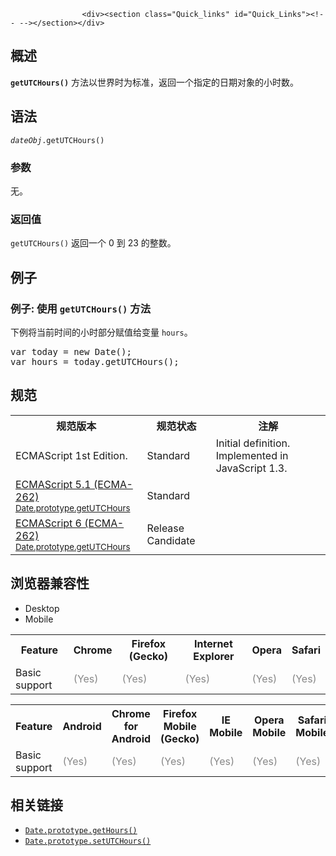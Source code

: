 
                
                  
                    <div><section class="Quick_links" id="Quick_Links"><!-- --></section></div>

<h2 id="Summary" name="Summary">&#x6982;&#x8FF0;</h2>

<p><strong><code>getUTCHours()</code></strong> &#x65B9;&#x6CD5;&#x4EE5;&#x4E16;&#x754C;&#x65F6;&#x4E3A;&#x6807;&#x51C6;&#xFF0C;&#x8FD4;&#x56DE;&#x4E00;&#x4E2A;&#x6307;&#x5B9A;&#x7684;&#x65E5;&#x671F;&#x5BF9;&#x8C61;&#x7684;&#x5C0F;&#x65F6;&#x6570;&#x3002;</p>

<h2 id="Syntax" name="Syntax">&#x8BED;&#x6CD5;</h2>

<pre class="syntaxbox"><code><var>dateObj</var>.getUTCHours()</code></pre>

<h3 id="Parameters" name="Parameters">&#x53C2;&#x6570;</h3>

<p>&#x65E0;&#x3002;</p>

<h3 id="Returns" name="Returns">&#x8FD4;&#x56DE;&#x503C;</h3>

<p><code>getUTCHours()</code> &#x8FD4;&#x56DE;&#x4E00;&#x4E2A; 0 &#x5230; 23 &#x7684;&#x6574;&#x6570;&#x3002;</p>

<h2 id="Examples" name="Examples">&#x4F8B;&#x5B50;</h2>

<h3 id="Example:_Using_getUTCHours" name="Example:_Using_getUTCHours">&#x4F8B;&#x5B50;: &#x4F7F;&#x7528; <code>getUTCHours()</code> &#x65B9;&#x6CD5;</h3>

<p>&#x4E0B;&#x4F8B;&#x5C06;&#x5F53;&#x524D;&#x65F6;&#x95F4;&#x7684;&#x5C0F;&#x65F6;&#x90E8;&#x5206;&#x8D4B;&#x503C;&#x7ED9;&#x53D8;&#x91CF; <code>hours</code>&#x3002;</p>

<pre class="brush: js">var today = new Date();
var hours = today.getUTCHours();
</pre>

<h2 id=".E8.A7.84.E8.8C.83">&#x89C4;&#x8303;</h2>

<table class="standard-table">
 <tbody>
  <tr>
   <th scope="col">&#x89C4;&#x8303;&#x7248;&#x672C;</th>
   <th scope="col">&#x89C4;&#x8303;&#x72B6;&#x6001;</th>
   <th scope="col">&#x6CE8;&#x89E3;</th>
  </tr>
  <tr>
   <td>ECMAScript 1st Edition.</td>
   <td>Standard</td>
   <td>Initial definition. Implemented in JavaScript 1.3.</td>
  </tr>
  <tr>
   <td><a class="external" href="http://www.ecma-international.org/ecma-262/5.1/#sec-15.9.5.19" hreflang="en" lang="en">ECMAScript 5.1 (ECMA-262)<br><small lang="zh-CN">Date.prototype.getUTCHours</small></a></td>
   <td><span class="spec-Standard">Standard</span></td>
   <td> </td>
  </tr>
  <tr>
   <td><a class="external" href="http://people.mozilla.org/~jorendorff/es6-draft.html#sec-date.prototype.getutchours" hreflang="en" lang="en">ECMAScript 6 (ECMA-262)<br><small lang="zh-CN">Date.prototype.getUTCHours</small></a></td>
   <td><span class="spec-RC">Release Candidate</span></td>
   <td> </td>
  </tr>
 </tbody>
</table>

<h2 id=".E6.B5.8F.E8.A7.88.E5.99.A8.E5.85.BC.E5.AE.B9.E6.80.A7">&#x6D4F;&#x89C8;&#x5668;&#x517C;&#x5BB9;&#x6027;</h2>

<div><div class="htab"> 
    <a id="AutoCompatibilityTable" name="AutoCompatibilityTable"></a> 
    <ul> 
        <li class="selected"><a>Desktop</a></li> 
        <li><a>Mobile</a></li> 
    </ul> 
</div></div>

<div id="compat-desktop">
<table class="compat-table">
 <tbody>
  <tr>
   <th>Feature</th>
   <th>Chrome</th>
   <th>Firefox (Gecko)</th>
   <th>Internet Explorer</th>
   <th>Opera</th>
   <th>Safari</th>
  </tr>
  <tr>
   <td>Basic support</td>
   <td><span style="color: #888;" title="Please update this with the earliest version of support.">(Yes)</span></td>
   <td><span style="color: #888;" title="Please update this with the earliest version of support.">(Yes)</span></td>
   <td><span style="color: #888;" title="Please update this with the earliest version of support.">(Yes)</span></td>
   <td><span style="color: #888;" title="Please update this with the earliest version of support.">(Yes)</span></td>
   <td><span style="color: #888;" title="Please update this with the earliest version of support.">(Yes)</span></td>
  </tr>
 </tbody>
</table>
</div>

<div id="compat-mobile">
<table class="compat-table">
 <tbody>
  <tr>
   <th>Feature</th>
   <th>Android</th>
   <th>Chrome for Android</th>
   <th>Firefox Mobile (Gecko)</th>
   <th>IE Mobile</th>
   <th>Opera Mobile</th>
   <th>Safari Mobile</th>
  </tr>
  <tr>
   <td>Basic support</td>
   <td><span style="color: #888;" title="Please update this with the earliest version of support.">(Yes)</span></td>
   <td><span style="color: #888;" title="Please update this with the earliest version of support.">(Yes)</span></td>
   <td><span style="color: #888;" title="Please update this with the earliest version of support.">(Yes)</span></td>
   <td><span style="color: #888;" title="Please update this with the earliest version of support.">(Yes)</span></td>
   <td><span style="color: #888;" title="Please update this with the earliest version of support.">(Yes)</span></td>
   <td><span style="color: #888;" title="Please update this with the earliest version of support.">(Yes)</span></td>
  </tr>
 </tbody>
</table>
</div>

<h2 id="See_also" name="See_also">&#x76F8;&#x5173;&#x94FE;&#x63A5;</h2>

<ul>
 <li><a href="/zh-CN/docs/Web/JavaScript/Reference/Global_Objects/Date/getHours" title="getHours() &#x65B9;&#x6CD5;&#x6839;&#x636E;&#x672C;&#x5730;&#x65F6;&#x95F4;&#xFF0C;&#x8FD4;&#x56DE;&#x4E00;&#x4E2A;&#x6307;&#x5B9A;&#x7684;&#x65E5;&#x671F;&#x5BF9;&#x8C61;&#x7684;&#x5C0F;&#x65F6;&#x3002;"><code>Date.prototype.getHours()</code></a></li>
 <li><a class="new" href="/zh-CN/docs/Web/JavaScript/Reference/Global_Objects/Date/setUTCHours" title="&#x6B64;&#x9875;&#x9762;&#x4ECD;&#x672A;&#x88AB;&#x672C;&#x5730;&#x5316;, &#x671F;&#x5F85;&#x60A8;&#x7684;&#x7FFB;&#x8BD1;!"><code>Date.prototype.setUTCHours()</code></a></li>
</ul>
                  
                
              